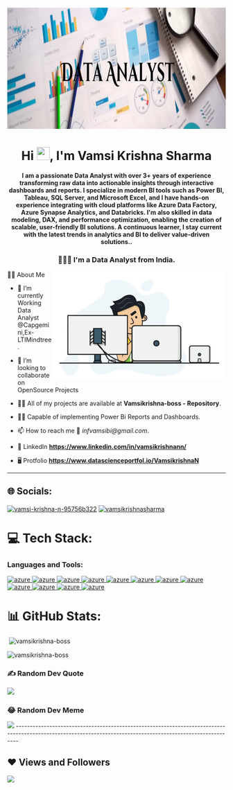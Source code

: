 
<a href="#"><img width="100%" height="280" src="https://github.com/vamsikrishna-boss/vamsikrishna-boss/blob/main/Data%20Aanalyst.png" height="175px"/></a>


<h1 align="center">Hi <img src="https://raw.githubusercontent.com/MartinHeinz/MartinHeinz/master/wave.gif" width="30px" height="30px">, I'm Vamsi Krishna Sharma </h1>
<h4 align="center">I am a passionate Data Analyst with over 3+ years of experience transforming raw data into actionable insights through interactive dashboards and reports. I specialize in modern BI tools such as Power BI, Tableau, SQL Server, and Microsoft Excel, and I have hands-on experience integrating with cloud platforms like Azure Data Factory, Azure Synapse Analytics, and Databricks. I'm also skilled in data modeling, DAX, and performance optimization, enabling the creation of scalable, user-friendly BI solutions. A continuous learner, I stay current with the latest trends in analytics and BI to deliver value-driven solutions..</h4>

<h3 align="center">👨🏻‍💻 I'm a Data Analyst from India.</h3>
<img align="right" alt="Coading" width="400" src="https://github.com/vamsikrishna-boss/vamsikrishna-boss/blob/main/68747470733a2f2f6d69726f2e6d656469756d2e636f6d2f76322f726573697a653a6669743a3637392f312a7a566e574a7479474f585f6b5549446d3663634366512e676966.gif"


# 🙋‍♂️ About Me

- 🌱 I’m currently Working Data Analyst @Capgemini,Ex-LTIMindtree.

- 👯 I’m looking to collaborate on OpenSource Projects

- 👨‍💻 All of my projects are available at **Vamsikrishna-boss - Repository**.

- 👨‍💻 Capable of implementing Power Bi Reports and Dashboards.
 
- 📫 How to reach me 📧 _infvamsibi@gmail.com_.

- 💬 LinkedIn **https://www.linkedin.com/in/vamsikrishnann/**

- 🖥️ Protfolio **https://www.datascienceportfol.io/VamsikrishnaN**

---------------------------------------------------------------------------------------------------------------------------------------------------

## 🌐 Socials:
<a href="https://www.linkedin.com/in/vamsi-krishna-n-95756b322" target="blank"><img align="center" src="https://raw.githubusercontent.com/rahuldkjain/github-profile-readme-generator/master/src/images/icons/Social/linked-in-alt.svg" alt="vamsi-krishna-n-95756b322" height="30" width="40" /></a>
<a href="https://www.instagram.com/vamsikrishnasharma" target="blank"><img align="center" src="https://raw.githubusercontent.com/rahuldkjain/github-profile-readme-generator/master/src/images/icons/Social/instagram.svg" alt="vamsikrishnasharma" height="30" width="40" /></a>

# 💻 Tech Stack:
<h3 align="left">Languages and Tools:</h3>

</a> <a href="https://app.powerbi.com/en-in/" target="_blank" rel="noreferrer"> <img src="https://img.icons8.com/?size=100&id=Ny0t2MYrJ70p&format=png&color=000000" alt="azure" width="40" height="40"/> </a>       <a href="https://SQL.com/en-in/" target="_blank" rel="noreferrer"> <img src="https://img.icons8.com/?size=100&id=J6KcaRLsTgpZ&format=png&color=000000" alt="azure" width="40" height="40"/> </a>   <a href="https://Tableau.com/en-in/" target="_blank" rel="noreferrer"> <img src="https://img.icons8.com/?size=100&id=9Kvi1p1F0tUo&format=png&color=000000" alt="azure" width="40" height="40"/> </a> <a href="https://excel.com/en-in/" target="_blank" rel="noreferrer"> <img src="https://img.icons8.com/?size=100&id=117561&format=png&color=000000" alt="azure" width="40" height="40"/> </a> <a href="https://azure.microsoft.com/en-in/" target="_blank" rel="noreferrer"> <img src="https://img.icons8.com/?size=100&id=81727&format=png&color=000000" alt="azure" width="40" height="40"/> </a> <a href="https://azureDevOps.com/en-in/" target="_blank" rel="noreferrer"> <img src="https://img.icons8.com/?size=100&id=lWL5zqQfa1pO&format=png&color=000000" alt="azure" width="40" height="40"/> </a> <a href="https://Python.com/en-in/" target="_blank" rel="noreferrer"> <img src="https://img.icons8.com/?size=100&id=l75OEUJkPAk4&format=png&color=000000" alt="azure" width="40" height="40"/> </a> <a href="https://Pandas.com/en-in/" target="_blank" rel="noreferrer"> <img src="https://img.icons8.com/?size=100&id=xSkewUSqtErH&format=png&color=000000" alt="azure" width="40" height="40"/> </a> <a href="https://Numpay.com/en-in/" target="_blank" rel="noreferrer"> <img src="https://img.icons8.com/?size=100&id=60306&format=png&color=000000" alt="azure" width="40" height="40"/> </a> <a href="https://Datawarehouse.com/en-in/" target="_blank" rel="noreferrer"> <img src="https://img.icons8.com/?size=100&id=j6SKdyh3NbLf&format=png&color=000000" alt="azure" width="40" height="40"/> </a> <a href="https://Github.com/en-in/" target="_blank" rel="noreferrer"> <img src="https://img.icons8.com/?size=100&id=20906&format=png&color=000000" alt="azure" width="40" height="40"/> </a> <a href="https://visualstudiocode.com/en-in/" target="_blank" rel="noreferrer"> <img src="https://img.icons8.com/?size=100&id=ezj3zaVtImPg&format=png&color=000000" alt="azure" width="40" height="40"/> </a>


# 📊 GitHub Stats:
<p>&nbsp;<img align="center" src="https://github-readme-stats.vercel.app/api?username=vamsikrishna-boss&show_icons=true&locale=en" alt="vamsikrishna-boss" /></p>


<p><img align="center" src="https://github-readme-streak-stats.herokuapp.com/?user=vamsikrishna-boss&" alt="vamsikrishna-boss" /></p>

### ✍️ Random Dev Quote
![](https://quotes-github-readme.vercel.app/api?type=horizontal&theme=radical)

### 😂 Random Dev Meme
<img src='https://randommeme-five.vercel.app/' style="height: 400px;"/>
-------------------------------------------------------------------------------------------------------------------------------------------------------------

## ❤ Views and Followers

[![](https://visitcount.itsvg.in/api?id=VamsiKrishnaNandigam&label=Profile%20Views&pretty=false)](https://visitcount.itsvg.in)
